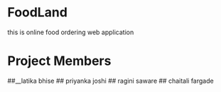 # FoodLand
this is online food ordering web application 
<h1>Project Members</h1>
##__latika bhise
## priyanka joshi
## ragini saware
## chaitali fargade
